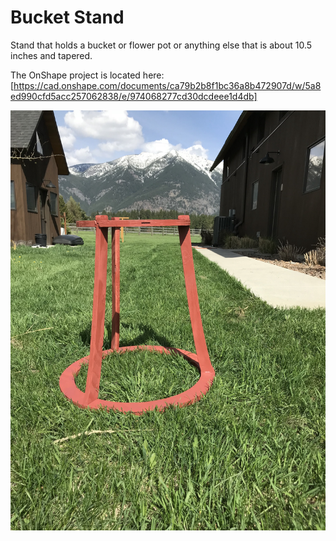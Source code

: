 # Bucket Stand 

Stand that holds a bucket or flower pot or anything else that is about 10.5 inches and tapered.

The OnShape project is located here: 
[https://cad.onshape.com/documents/ca79b2b8f1bc36a8b472907d/w/5a8ed990cfd5acc257062838/e/974068277cd30dcdeee1d4db]

![alt text](https://raw.githubusercontent.com/MaslowCommunityGarden/Bucket-Stand-/master/IMG_2873.JPG)

